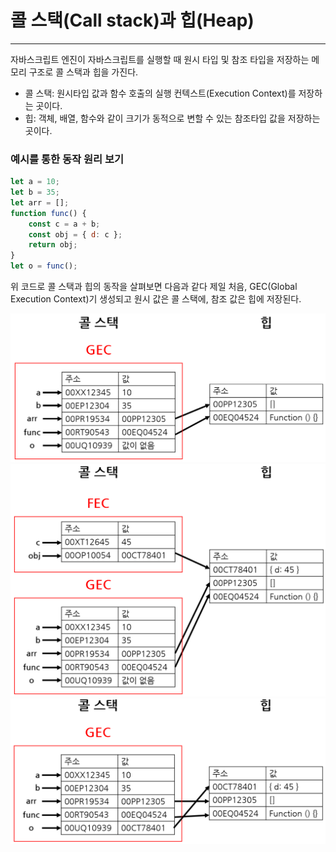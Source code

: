 # 콜 스택(Call stack)과 힙(Heap)

---

자바스크립트 엔진이 자바스크립트를 실행할 때 원시 타입 및 참조 타입을 저장하는 메모리 구조로 콜 스택과 힙을 가진다.

- 콜 스택: 원시타입 값과 함수 호출의 실행 컨텍스트(Execution Context)를 저장하는 곳이다.
- 힙: 객체, 배열, 함수와 같이 크기가 동적으로 변할 수 있는 참조타입 값을 저장하는 곳이다.

### 예시를 통한 동작 원리 보기

```javascript
let a = 10;
let b = 35;
let arr = [];
function func() {
	const c = a + b;
	const obj = { d: c };
	return obj;
}
let o = func();
```

위 코드로 콜 스택과 힙의 동작을 살펴보면 다음과 같다
제일 처음, GEC(Global Execution Context)기 생성되고 원시 값은 콜 스택에, 참조 값은 힙에 저장된다.

<img src="../Images/callstack1.png" width="600px">
<img src="../Images/callstack2.png" width="600px">
<img src="../Images/callstack3.png" width="600px">
